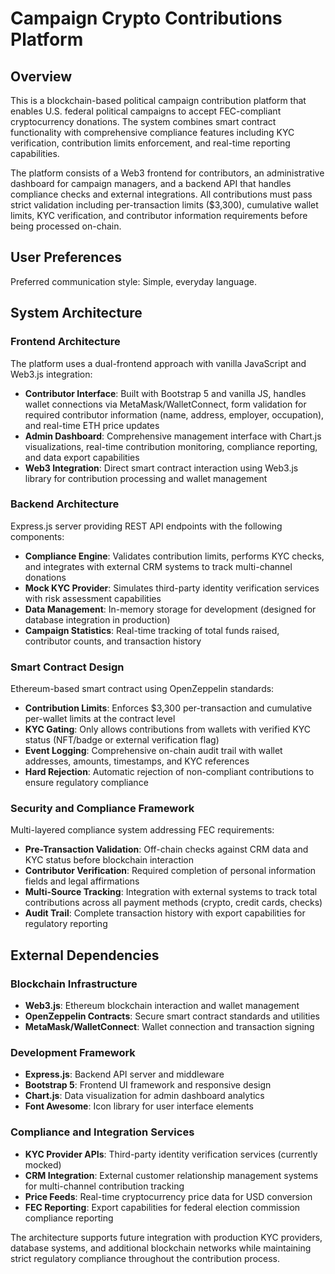 # Campaign Crypto Contributions Platform

## Overview

This is a blockchain-based political campaign contribution platform that enables U.S. federal political campaigns to accept FEC-compliant cryptocurrency donations. The system combines smart contract functionality with comprehensive compliance features including KYC verification, contribution limits enforcement, and real-time reporting capabilities.

The platform consists of a Web3 frontend for contributors, an administrative dashboard for campaign managers, and a backend API that handles compliance checks and external integrations. All contributions must pass strict validation including per-transaction limits ($3,300), cumulative wallet limits, KYC verification, and contributor information requirements before being processed on-chain.

## User Preferences

Preferred communication style: Simple, everyday language.

## System Architecture

### Frontend Architecture

The platform uses a dual-frontend approach with vanilla JavaScript and Web3.js integration:

- **Contributor Interface**: Built with Bootstrap 5 and vanilla JS, handles wallet connections via MetaMask/WalletConnect, form validation for required contributor information (name, address, employer, occupation), and real-time ETH price updates
- **Admin Dashboard**: Comprehensive management interface with Chart.js visualizations, real-time contribution monitoring, compliance reporting, and data export capabilities
- **Web3 Integration**: Direct smart contract interaction using Web3.js library for contribution processing and wallet management

### Backend Architecture

Express.js server providing REST API endpoints with the following components:

- **Compliance Engine**: Validates contribution limits, performs KYC checks, and integrates with external CRM systems to track multi-channel donations
- **Mock KYC Provider**: Simulates third-party identity verification services with risk assessment capabilities
- **Data Management**: In-memory storage for development (designed for database integration in production)
- **Campaign Statistics**: Real-time tracking of total funds raised, contributor counts, and transaction history

### Smart Contract Design

Ethereum-based smart contract using OpenZeppelin standards:

- **Contribution Limits**: Enforces $3,300 per-transaction and cumulative per-wallet limits at the contract level
- **KYC Gating**: Only allows contributions from wallets with verified KYC status (NFT/badge or external verification flag)
- **Event Logging**: Comprehensive on-chain audit trail with wallet addresses, amounts, timestamps, and KYC references
- **Hard Rejection**: Automatic rejection of non-compliant contributions to ensure regulatory compliance

### Security and Compliance Framework

Multi-layered compliance system addressing FEC requirements:

- **Pre-Transaction Validation**: Off-chain checks against CRM data and KYC status before blockchain interaction
- **Contributor Verification**: Required completion of personal information fields and legal affirmations
- **Multi-Source Tracking**: Integration with external systems to track total contributions across all payment methods (crypto, credit cards, checks)
- **Audit Trail**: Complete transaction history with export capabilities for regulatory reporting

## External Dependencies

### Blockchain Infrastructure

- **Web3.js**: Ethereum blockchain interaction and wallet management
- **OpenZeppelin Contracts**: Secure smart contract standards and utilities
- **MetaMask/WalletConnect**: Wallet connection and transaction signing

### Development Framework

- **Express.js**: Backend API server and middleware
- **Bootstrap 5**: Frontend UI framework and responsive design
- **Chart.js**: Data visualization for admin dashboard analytics
- **Font Awesome**: Icon library for user interface elements

### Compliance and Integration Services

- **KYC Provider APIs**: Third-party identity verification services (currently mocked)
- **CRM Integration**: External customer relationship management systems for multi-channel contribution tracking
- **Price Feeds**: Real-time cryptocurrency price data for USD conversion
- **FEC Reporting**: Export capabilities for federal election commission compliance reporting

The architecture supports future integration with production KYC providers, database systems, and additional blockchain networks while maintaining strict regulatory compliance throughout the contribution process.
